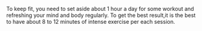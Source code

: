 To keep fit, you need to set aside about 1 hour a day for some workout and refreshing your mind and body regularly. To get the best result,it is the best to have about 8 to 12 minutes of intense exercise per each session. 
